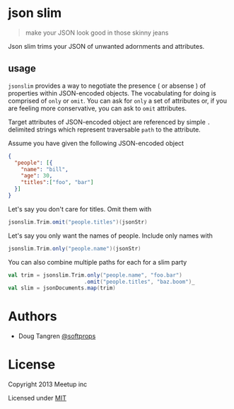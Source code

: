 # json slim

> make your JSON look good in those skinny jeans

Json slim trims your JSON of unwanted adornments and attributes.

## usage

`jsonslim` provides a way to negotiate the presence ( or absense ) of properties within JSON-encoded objects. The vocabulating for doing is comprised of `only` or `omit`. 
You can ask for `only` a set of attributes or, if you are feeling more conservative, you can ask to `omit` attributes.

Target attributes of JSON-encoded object are referenced by simple `.` delimited strings which represent traversable `path` to the attribute.

Assume you have given the following JSON-encoded object

```json
{
  "people": [{
    "name": "bill",
    "age": 30,
    "titles":["foo", "bar"]
  }]
}
```

Let's say you don't care for titles. Omit them with

```scala
jsonslim.Trim.omit("people.titles")(jsonStr)
```

Let's say you only want the names of people. Include only names with

```scala
jsonslim.Trim.only("people.name")(jsonStr)
```

You can also combine multiple paths for each for a slim party

```scala
val trim = jsonslim.Trim.only("people.name", "foo.bar")
                        .omit("people.titles", "baz.boom")_
val slim = jsonDocuments.map(trim)
```

# Authors

* Doug Tangren [@softprops](http://github.com/softprops)

# License

Copyright 2013 Meetup inc

Licensed under [MIT](https://github.com/meetup/json-slim/blob/master/LICENSE)